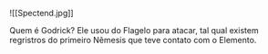 ![[Spectend.jpg]]

Quem é Godrick? Ele usou do Flagelo para atacar, tal qual existem regristros do primeiro Nêmesis que teve contato com o Elemento.